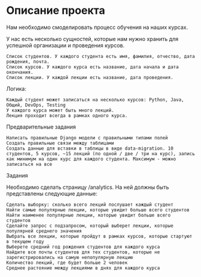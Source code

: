 # Описание проекта
Нам необходимо смоделировать процесс обучения на наших курсах.

У нас есть несколько сущностей, которые нам нужно хранить для успешной организации и проведения курсов.

    Список студентов. У каждого студента есть имя, фамилия, отчество, дата рождения, почта.
    Список курсов. У каждого курса есть название, дата начала и дата окончания.
    Список лекции. У каждой лекции есть название, дата проведения.

Логика:

    Каждый студент может записаться на несколько курсов: Python, Java, Общий, DevOps, Testing
    У каждого курса может быть много лекций.
    Лекция проходит всегда в рамках одного курса.

Предварительные задания

    Написать правильные Django модели с правильными типами полей
    Создать правильные связи между таблицами
    Создать данные для вставки в таблицы в виде data-migration. 10 студентов, 5 курсов, ~15 лекций (по одной / две / три на курс), запись как минимум на один курс для каждого студента. Максимум - можно записаться на все

Задания

Необходимо сделать страницу /analytics. На ней должны быть представлены следующие данные:

    Сделать выборку: сколько всего лекций послушает каждый студент
    Найти самые популярные лекции, которые увидит больше всего студентов
    Найти наименее популярные лекции, которые увидит больше всего студентов
    Сделайте запрос с подзапросом, который выберет лекции, которые популярней среднего значения
    Выбрать все лекции, которые пройдут в рамках курсов, которые стартуют в текущем году
    Выберете средний год рождения студентов для каждого курса
    Найдите все почты студентов для тех студентов, которые не зарегистрировались на самую непопулярную лекцию
    Количество лекций, где будет больше 2 человек
    Среднее растояние между лекциями в днях для каждого курса
